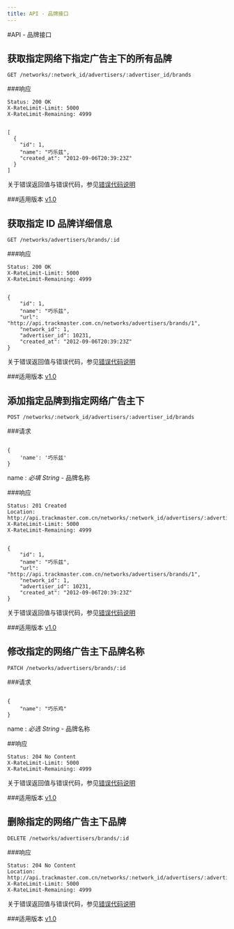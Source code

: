 ```yaml
---
title: API - 品牌接口
---
```


#API - 品牌接口


<h2 id="p1">获取指定网络下指定广告主下的所有品牌</h2>

    GET /networks/:network_id/advertisers/:advertiser_id/brands

###响应
<pre class="headers">
<code>Status: 200 OK
X-RateLimit-Limit: 5000
X-RateLimit-Remaining: 4999
</code></pre>
<pre class="highlight">
<code class="language-javascript">
[
  {
    "id": 1,
    "name": "巧乐兹",
    "created_at": "2012-09-06T20:39:23Z"
  }
]
</code></pre>

关于错误返回值与错误代码，参见[错误代码说明][apiCommon]  

###适用版本
[v1.0][version]

<h2 id="p2">获取指定 ID 品牌详细信息</h2>

    GET /networks/advertisers/brands/:id

###响应
<pre class="headers">
<code>Status: 200 OK
X-RateLimit-Limit: 5000
X-RateLimit-Remaining: 4999
</code></pre>
<pre class="highlight">
<code class="language-javascript">
{
    "id": 1,
    "name": "巧乐兹",
    "url": "http://api.trackmaster.com.cn/networks/advertisers/brands/1",
    "network_id": 1,
    "advertiser_id": 10231,
    "created_at": "2012-09-06T20:39:23Z"
}
</code></pre>

关于错误返回值与错误代码，参见[错误代码说明][apiCommon]  

###适用版本
[v1.0][version]

<h2 id="p3">添加指定品牌到指定网络广告主下</h2>

    POST /networks/:network_id/advertisers/:advertiser_id/brands

###请求
<pre class="highlight">
<code class="language-javascript">	
{
    'name': '巧乐兹'
}
</code></pre>
name
: _必填_ *String* - 品牌名称

###响应
<pre class="headers">
<code>Status: 201 Created 
Location: http://api.trackmaster.com.cn/networks/:network_id/advertisers/:advertiser_id/brands
X-RateLimit-Limit: 5000
X-RateLimit-Remaining: 4999
</code></pre>
<pre class="highlight">
<code class="language-javascript">
{
    "id": 1,
    "name": "巧乐兹",
    "url": "http://api.trackmaster.com.cn/networks/advertisers/brands/1",
    "network_id": 1,
    "advertiser_id": 10231,
    "created_at": "2012-09-06T20:39:23Z"
}
</code></pre>

关于错误返回值与错误代码，参见[错误代码说明][apiCommon]

###适用版本
[v1.0][version]

<h2 id="p4">修改指定的网络广告主下品牌名称</h2>

    PATCH /networks/advertisers/brands/:id

###请求
<pre class="highlight">
<code class="language-javascript">
{
    "name": "巧乐鸡"
}
</code></pre>
name
: _必选_ *String* - 品牌名称


##响应
<pre class="headers no-response">
<code>Status: 204 No Content 
X-RateLimit-Limit: 5000
X-RateLimit-Remaining: 4999
</code></pre>

关于错误返回值与错误代码，参见[错误代码说明][apiCommon]  


###适用版本
[v1.0][version]

<h2 id="p5">删除指定的网络广告主下品牌</h2>

    DELETE /networks/advertisers/brands/:id

###响应
<pre class="headers no-response">
<code>Status: 204 No Content 
Location: http://api.trackmaster.com.cn/networks/:network_id/advertisers/:advertiser_id/brands
X-RateLimit-Limit: 5000
X-RateLimit-Remaining: 4999
</code></pre>

关于错误返回值与错误代码，参见[错误代码说明][apiCommon]  

###适用版本
[v1.0][version]

[version]: /trackmaster/v1/apiVersion/
[apiCommon]:/trackmaster/v1/apiCommon/#p5
